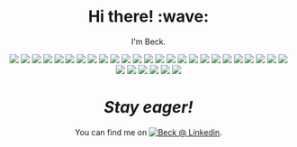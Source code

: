<h1 align='center'> Hi there! :wave:</h1>
<p align='center'>I'm Beck.</p>

<!--
![](https://img.shields.io/badge/Code-Java-informational?style=flat&logo=Java&logoColor=white&color=007396)
![](https://img.shields.io/badge/Code-Nodejs-informational?style=flat&logo=Node.js&logoColor=white&color=339933)
![](https://img.shields.io/badge/Code-JavaScript-informational?style=flat&logo=JavaScript&logoColor=white&color=F7DF1E)
![](https://img.shields.io/badge/Code-TypeScript-informational?style=flat&logo=TypeScript&logoColor=white&color=007ACC)
![](https://img.shields.io/badge/Code-CoffeeScript-informational?style=flat&logo=CoffeeScript&logoColor=white&color=2F2625)
![](https://img.shields.io/badge/Code-Nextjs-informational?style=flat&logo=Next.js&logoColor=white&color=000000)
![](https://img.shields.io/badge/Code-React-informational?style=flat&logo=React&logoColor=white&color=61DAFB)
![](https://img.shields.io/badge/Code-StyledComponents-informational?style=flat&logo=styled-components&logoColor=white&color=DB7093)
![](https://img.shields.io/badge/Code-HTML5-informational?style=flat&logo=HTML5&logoColor=white&color=E34F26)
![](https://img.shields.io/badge/Code-CSS3-informational?style=flat&logo=CSS3&logoColor=white&color=1572B6)
![](https://img.shields.io/badge/Code-Vue-informational?style=flat&logo=Vue.js&logoColor=white&color=4FC08D)
![](https://img.shields.io/badge/Code-Webpack-informational?style=flat&logo=Webpack&logoColor=white&color=8DD6F9)
![](https://img.shields.io/badge/Code-Babel-informational?style=flat&logo=Babel&logoColor=white&color=F9DC3E)
![](https://img.shields.io/badge/Code-JWT-informational?style=flat&logo=JSON-Web-Tokens&logoColor=white&color=000000)
![](https://img.shields.io/badge/Code-Spring-informational?style=flat&logo=Spring&logoColor=white&color=6DB33F)
![](https://img.shields.io/badge/Database-MongoDB-informational?style=flat&logo=MongoDB&logoColor=white&color=47A248)
![](https://img.shields.io/badge/Database-MySQL-informational?style=flat&logo=MySQL&logoColor=white&color=4479A1)
![](https://img.shields.io/badge/Tool-Git-informational?style=flat&logo=Git&logoColor=white&color=F05032)
![](https://img.shields.io/badge/Tool-Docker-informational?style=flat&logo=Docker&logoColor=white&color=2496ED)
![](https://img.shields.io/badge/Tool-Jenkins-informational?style=flat&logo=Jenkins&logoColor=white&color=D24939)
![](https://img.shields.io/badge/Tool-Vargrant-informational?style=flat&logo=Vargrant&logoColor=white&color=1563FF)
![](https://img.shields.io/badge/Cloud-AWS-informational?style=flat&logo=Amazon-AWS&logoColor=white&color=232F3E)
![](https://img.shields.io/badge/Track-PivotalTracker-informational?style=flat&logo=Pivotal-Tracker&logoColor=white&color=517A9E)
-->

<p align='center'>
  <img src="https://img.shields.io/badge/java-%23ED8B00.svg?&style=for-the-badge&logo=java&logoColor=white"></img>
  <img src="https://img.shields.io/badge/node.js%20-%2343853D.svg?&style=for-the-badge&logo=node.js&logoColor=white"></img>
  <img src="https://img.shields.io/badge/javascript%20-%23323330.svg?&style=for-the-badge&logo=javascript&logoColor=%23F7DF1E"></img>
  <img src="https://img.shields.io/badge/typescript%20-%23007ACC.svg?&style=for-the-badge&logo=typescript&logoColor=white"></img>
  <img src="https://img.shields.io/badge/coffeescript%20-%232F2625.svg?&style=for-the-badge&logo=coffeescript&logoColor=white"></img>
  <img src="https://img.shields.io/badge/nextjs-%23000000.svg?&style=for-the-badge&logo=Next.js&logoColor=white"></img>
  <img src="https://img.shields.io/badge/express.js%20-%23404d59.svg?&style=for-the-badge"></img>
  <img src="https://img.shields.io/badge/koa.js%20-%23404d59.svg?&style=for-the-badge"></img>
  <img src="https://img.shields.io/badge/react%20-%2320232a.svg?&style=for-the-badge&logo=react&logoColor=%2361DAFB"></img>
  <img src="https://img.shields.io/badge/vuejs%20-%2335495e.svg?&style=for-the-badge&logo=vue.js&logoColor=%234FC08D"></img>
  <img src="https://img.shields.io/badge/redux%20-%23593d88.svg?&style=for-the-badge&logo=redux&logoColor=white"></img>
  <img src="https://img.shields.io/badge/styled%20components-%23DB7093.svg?&style=for-the-badge&logo=java&logoColor=white"></img>
  <img src="https://img.shields.io/badge/html5%20-%23E34F26.svg?&style=for-the-badge&logo=html5&logoColor=white"></img>
  <img src="https://img.shields.io/badge/css3%20-%231572B6.svg?&style=for-the-badge&logo=css3&logoColor=white"></img>
  <img src="https://img.shields.io/badge/webpack-%238DD6F9.svg?&style=for-the-badge&logo=Webpack&logoColor=white"></img>
  <img src="https://img.shields.io/badge/bootstrap%20-%23563D7C.svg?&style=for-the-badge&logo=bootstrap&logoColor=white"></img>
  <img src="https://img.shields.io/badge/babel-%23F9DC3E.svg?&style=for-the-badge&logo=Babel&logoColor=white"></img>
  <img src="https://img.shields.io/badge/json%20web%20tokens-%23000000.svg?&style=for-the-badge&logo=JSON-Web-Tokens&logoColor=white"></img>
  <img src="https://img.shields.io/badge/spring%20-%236DB33F.svg?&style=for-the-badge&logo=spring&logoColor=white"></img>
  <img src="https://img.shields.io/badge/MongoDB-%234ea94b.svg?&style=for-the-badge&logo=mongodb&logoColor=white"></img>
  <img src="https://img.shields.io/badge/mysql-%2300f.svg?&style=for-the-badge&logo=mysql&logoColor=white"></img>
  <img src="https://img.shields.io/badge/github-%23100000.svg?&style=for-the-badge&logo=github&logoColor=white"></img>
  <img src="https://img.shields.io/badge/shell_script%20-%23121011.svg?&style=for-the-badge&logo=gnu-bash&logoColor=white"></img>
  <img src="https://img.shields.io/badge/docker-%232496ED.svg?&style=for-the-badge&logo=Docker&logoColor=white"></img>
  <img src="https://img.shields.io/badge/jenkins-%23D24939.svg?&style=for-the-badge&logo=Jenkins&logoColor=white"></img>
  <img src="https://img.shields.io/badge/vargrant-%231563FF.svg?&style=for-the-badge&logo=Vargrant&logoColor=white"></img>
  <img src="https://img.shields.io/badge/jenkins-%23D24939.svg?&style=for-the-badge&logo=Jenkins&logoColor=white"></img>
  <img src="https://img.shields.io/badge/Amazon%20AWS-%23232F3E?logo=amazon-aws&logoColor=white&style=for-the-badge"></img>
  <img src="https://img.shields.io/badge/pivotal%20tracker-%23517A9E.svg?&style=for-the-badge&logo=Pivotal-Tracker&logoColor=white"></img>
  <img src="https://img.shields.io/badge/apple-macbook%20pro%202015-%23999999.svg?&style=for-the-badge&logo=apple&logoColor=white"></img>
  <img src="https://img.shields.io/badge/Switch-%23E60012.svg?&style=for-the-badge&logo=nintendo%20switch&logoColor=white"></img>
</p>

<h1 align='center'><i>Stay eager!</i></h1>

<p align='center'>You can find me on <a href="https://www.linkedin.com/in/beck-lin/"><img alt="Beck @ Linkedin" src="https://img.shields.io/badge/linkedin-%230077B5.svg?&style=for-the-badge&logo=linkedin&logoColor=white"></img></a>.</p>


<!--
### Hi there 👋

**beeeeeeeeck/beeeeeeeeck** is a ✨ _special_ ✨ repository because its `README.md` (this file) appears on your GitHub profile.

Here are some ideas to get you started:

- 🔭 I’m currently working on ...
- 🌱 I’m currently learning ...
- 👯 I’m looking to collaborate on ...
- 🤔 I’m looking for help with ...
- 💬 Ask me about ...
- 📫 How to reach me: ...
- 😄 Pronouns: ...
- ⚡ Fun fact: ...

https://github.com/alexandresanlim/Badges4-README.md-Profile
-->
